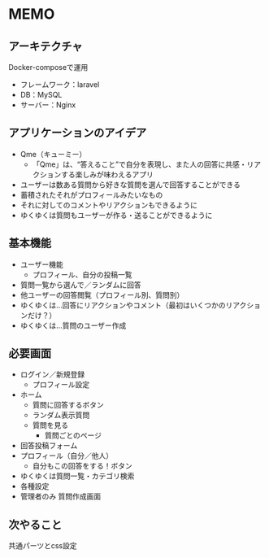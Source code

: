 # MEMO

## アーキテクチャ
Docker-composeで運用
* フレームワーク：laravel
* DB：MySQL
* サーバー：Nginx

## アプリケーションのアイデア
* Qme（キューミー）
  * 「Qme」は、“答えること”で自分を表現し、また人の回答に共感・リアクションする楽しみが味わえるアプリ
* ユーザーは数ある質問から好きな質問を選んで回答することができる
* 蓄積されたそれがプロフィールみたいなもの
* それに対してのコメントやリアクションもできるように
* ゆくゆくは質問もユーザーが作る・送ることができるように


## 基本機能
* ユーザー機能
  * プロフィール、自分の投稿一覧
* 質問一覧から選んで／ランダムに回答
* 他ユーザーの回答閲覧（プロフィール別、質問別）
* ゆくゆくは…回答にリアクションやコメント（最初はいくつかのリアクションだけ？）
* ゆくゆくは…質問のユーザー作成

## 必要画面
* ログイン／新規登録
  * プロフィール設定
* ホーム
  * 質問に回答するボタン
  * ランダム表示質問
  * 質問を見る
    * 質問ごとのページ
* 回答投稿フォーム
* プロフィール（自分／他人）
  * 自分もこの回答をする！ボタン
* ゆくゆくは質問一覧・カテゴリ検索
* 各種設定
* 管理者のみ 質問作成画面

## 次やること
共通パーツとcss設定
